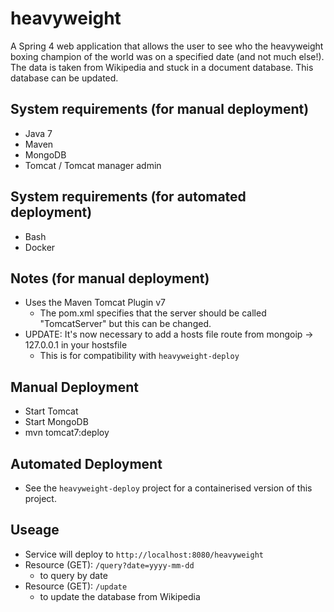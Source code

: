 # heavyweight
A Spring 4 web application that allows the user to see who the heavyweight boxing champion of the world was on a specified date (and not much else!). The data is taken from Wikipedia and stuck in a document database. This database can be updated.

## System requirements (for manual deployment)
* Java 7
* Maven
* MongoDB
* Tomcat / Tomcat manager admin

## System requirements (for automated deployment)
* Bash
* Docker

## Notes (for manual deployment)
* Uses the Maven Tomcat Plugin v7
    * The pom.xml specifies that the server should be called "TomcatServer" but this can be changed.
* UPDATE: It's now necessary to add a hosts file route from mongoip -> 127.0.0.1 in your hostsfile
    * This is for compatibility with ```heavyweight-deploy```

## Manual Deployment
* Start Tomcat
* Start MongoDB
* mvn tomcat7:deploy

## Automated Deployment
* See the ```heavyweight-deploy``` project for a containerised version of this project.

## Useage
* Service will deploy to `http://localhost:8080/heavyweight`
* Resource (GET): `/query?date=yyyy-mm-dd`
    * to query by date
* Resource (GET): `/update`
    * to update the database from Wikipedia
